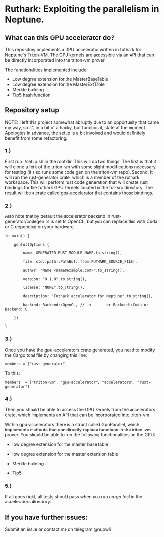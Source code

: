 # Ruthark: Exploiting the parallelism in Neptune.

## What can this GPU accelerator do?

This repository implements a GPU accelerator written in futhark for Neptune's Triton-VM. The GPU kernels are accessible via an API that can be directly incorporated into the triton-vm prover.

The functionalities implemented include:

- Low degree extension for the MasterBaseTable
- Low degree extension for the MasterExtTable
- Merkle building
- Tip5 hash function


## Repository setup

NOTE: I left this project somewhat abruptly due to an opportunity that came my way, so it’s in a bit of a hacky, but functional, state at the moment. Apologies in advance, the setup is a bit involved and would definitely benefit from some refactoring.

### 1.)
First run ./setup.sh in the root dir. This will do two things. The first is that it will clone a fork of the triton-vm with some slight modifications necessary for testing (it also runs some code gen on the triton-vm repo). Second, It will run the rust-generator crate, which is a member of the ruthark workspace. This will perform rust code generation that will create rust bindings for the futhark GPU kernels located in the fut-src directory. The result will be a crate called gpu-accelerator that contains those bindings.

### 2.) 
Also note that by default the accelerator backend in rust-generator/codegen.rs is set to OpenCL, but you can replace this with Cuda or C depending on your hardware. 


    fn main() {

        genfut(Options {

            name: GENERATED_RUST_MODULE_NAME.to_string(),

            file: std::path::PathBuf::from(FUTHARK_SOURCE_FILE),

            author: "Name <name@example.com>".to_string(),

            version: "0.1.0".to_string(),

            license: "NONE".to_string(),

            description: "Futhark accelerator for Neptune".to_string(),

            backend: Backend::OpenCL, //  <------ or Backend::Cuda or Backend::C

        })

    }


### 3.) 

Once you have the gpu-accelerators crate generated, you need to modify the Cargo.toml file by changing this line:

    members = ["rust-generator"]


To this:

    members  = ["triton-vm", "gpu-accelerator", "accelerators", "rust-generator"]

### 4.) 

Then you should be able to access the GPU kernels from the accelerators crate, which implements an API that can be incorporated into triton-vm. 

Within gpu-accelerators there is a struct called GpuParallel, which implements methods that can directly replace functions in the triton-vm prover. You should be able to run the following functionalities on the GPU:


- low degree extension for the master base table 

- low degree extension for the master extension table 

- Merkle building

- Tip5

### 5.)

If all goes right, all tests should pass when you run *cargo test* in the accelerators directory.

## If you have further issues:

Submit an issue or contact me on telegram @huowli